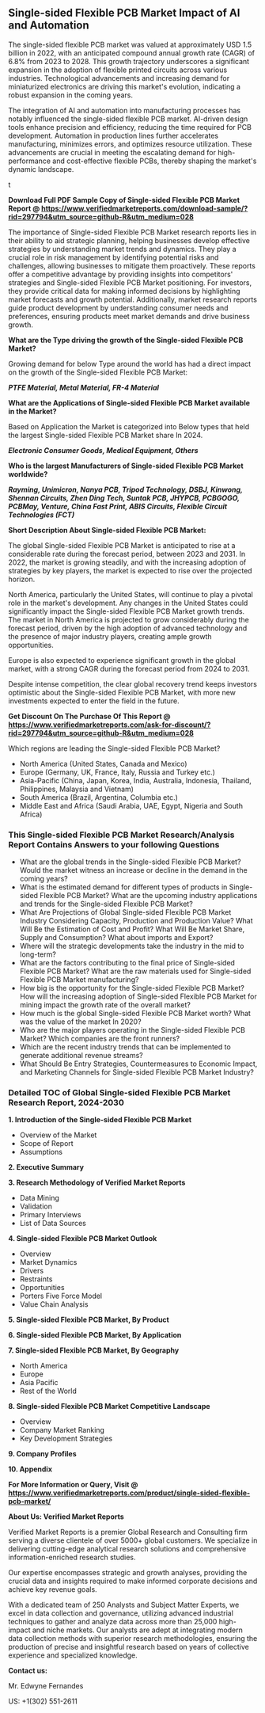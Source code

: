 <h2>Single-sided Flexible PCB Market Impact of AI and Automation</h2><p>The single-sided flexible PCB market was valued at approximately USD 1.5 billion in 2022, with an anticipated compound annual growth rate (CAGR) of 6.8% from 2023 to 2028. This growth trajectory underscores a significant expansion in the adoption of flexible printed circuits across various industries. Technological advancements and increasing demand for miniaturized electronics are driving this market's evolution, indicating a robust expansion in the coming years.</p><p>The integration of AI and automation into manufacturing processes has notably influenced the single-sided flexible PCB market. AI-driven design tools enhance precision and efficiency, reducing the time required for PCB development. Automation in production lines further accelerates manufacturing, minimizes errors, and optimizes resource utilization. These advancements are crucial in meeting the escalating demand for high-performance and cost-effective flexible PCBs, thereby shaping the market's dynamic landscape.</p>t</p><p id="" class=""><strong>Download Full PDF Sample Copy of Single-sided Flexible PCB Market Report @ <a href="https://www.verifiedmarketreports.com/download-sample/?rid=297794&utm_source=github-R&utm_medium=028" target="_blank">https://www.verifiedmarketreports.com/download-sample/?rid=297794&utm_source=github-R&utm_medium=028</a></strong></p><p>The importance of&nbsp;Single-sided Flexible PCB Market research reports lies in their ability to aid strategic planning, helping businesses develop effective strategies by understanding market trends and dynamics. They play a crucial role in risk management by identifying potential risks and challenges, allowing businesses to mitigate them proactively. These reports offer a competitive advantage by providing insights into competitors' strategies and Single-sided Flexible PCB Market positioning. For investors, they provide critical data for making informed decisions by highlighting market forecasts and growth potential. Additionally, market research reports guide product development by understanding consumer needs and preferences, ensuring products meet market demands and drive business growth.</p><p><strong>What are the&nbsp;Type driving the growth of the Single-sided Flexible PCB Market?</strong></p><p id="" class="">Growing demand for below Type around the world has had a direct impact on the growth of the Single-sided Flexible PCB Market:</p><em><strong>PTFE Material, Metal Material, FR-4 Material</strong></em></p><strong>What are the&nbsp;Applications&nbsp;of Single-sided Flexible PCB Market available in the Market?</strong></p><p id="" class="">Based on Application the Market is categorized into Below types that held the largest Single-sided Flexible PCB Market share In 2024.</p><em><strong>Electronic Consumer Goods, Medical Equipment, Others</strong></em></p><strong>Who is the largest Manufacturers of Single-sided Flexible PCB Market worldwide?</strong></p><p><em><strong>Rayming, Unimicron, Nanya PCB, Tripod Technology, DSBJ, Kinwong, Shennan Circuits, Zhen Ding Tech, Suntak PCB, JHYPCB, PCBGOGO, PCBMay, Venture, China Fast Print, ABIS Circuits, Flexible Circuit Technologies (FCT)</strong></em></p><p id="" class=""><strong>Short Description About Single-sided Flexible PCB Market:</strong></p><p>The global Single-sided Flexible PCB Market is anticipated to rise at a considerable rate during the forecast period, between 2023 and 2031. In 2022, the market is growing steadily, and with the increasing adoption of strategies by key players, the market is expected to rise over the projected horizon.</p><p>North America, particularly the United States, will continue to play a pivotal role in the market's development. Any changes in the United States could significantly impact the Single-sided Flexible PCB Market growth trends. The market in North America is projected to grow considerably during the forecast period, driven by the high adoption of advanced technology and the presence of major industry players, creating ample growth opportunities.</p><p>Europe is also expected to experience significant growth in the global market, with a strong CAGR during the forecast period from 2024 to 2031.</p><p>Despite intense competition, the clear global recovery trend keeps investors optimistic about the Single-sided Flexible PCB Market, with more new investments expected to enter the field in the future.</p><p id="" class=""><strong>Get Discount On The Purchase Of This Report @ <a href="https://www.verifiedmarketreports.com/ask-for-discount/?rid=297794&utm_source=github-R&utm_medium=028" target="_blank">https://www.verifiedmarketreports.com/ask-for-discount/?rid=297794&utm_source=github-R&utm_medium=028</a></strong></p>Which regions are leading the Single-sided Flexible PCB Market?</p><ul><li>North America (United States, Canada and Mexico)</li><li>Europe (Germany, UK, France, Italy, Russia and Turkey etc.)</li><li>Asia-Pacific (China, Japan, Korea, India, Australia, Indonesia, Thailand, Philippines, Malaysia and Vietnam)</li><li>South America (Brazil, Argentina, Columbia etc.)</li><li>Middle East and Africa (Saudi Arabia, UAE, Egypt, Nigeria and South Africa)</li></ul><h3 id="" class="">This Single-sided Flexible PCB Market Research/Analysis Report Contains Answers to your following Questions</h3><ul><li>What are the global trends in the Single-sided Flexible PCB Market? Would the market witness an increase or decline in the demand in the coming years?</li><li>What is the estimated demand for different types of products in Single-sided Flexible PCB Market? What are the upcoming industry applications and trends for the Single-sided Flexible PCB Market?</li><li>What Are Projections of Global Single-sided Flexible PCB Market Industry Considering Capacity, Production and Production Value? What Will Be the Estimation of Cost and Profit? What Will Be Market Share, Supply and Consumption? What about imports and Export?</li><li>Where will the strategic developments take the industry in the mid to long-term?</li><li>What are the factors contributing to the final price of Single-sided Flexible PCB Market? What are the raw materials used for Single-sided Flexible PCB Market manufacturing?</li><li>How big is the opportunity for the Single-sided Flexible PCB Market? How will the increasing adoption of Single-sided Flexible PCB Market for mining impact the growth rate of the overall market?</li><li>How much is the global Single-sided Flexible PCB Market worth? What was the value of the market In 2020?</li><li>Who are the major players operating in the Single-sided Flexible PCB Market? Which companies are the front runners?</li><li>Which are the recent industry trends that can be implemented to generate additional revenue streams?</li><li>What Should Be Entry Strategies, Countermeasures to Economic Impact, and Marketing Channels for Single-sided Flexible PCB Market Industry?</li></ul><h3 id="" class="">Detailed TOC of Global Single-sided Flexible PCB Market Research Report, 2024-2030</h3><p id="" class=""><strong>1. Introduction of the Single-sided Flexible PCB Market</strong></p><ul><li>Overview of the Market</li><li>Scope of Report</li><li>Assumptions</li></ul><p id="" class=""><strong>2. Executive Summary</strong></p><p id="" class=""><strong>3. Research Methodology of Verified Market Reports</strong></p><ul><li>Data Mining</li><li>Validation</li><li>Primary Interviews</li><li>List of Data Sources</li></ul><p id="" class=""><strong>4. Single-sided Flexible PCB Market Outlook</strong></p><ul><li>Overview</li><li>Market Dynamics</li><li>Drivers</li><li>Restraints</li><li>Opportunities</li><li>Porters Five Force Model</li><li>Value Chain Analysis</li></ul><p id="" class=""><strong>5. Single-sided Flexible PCB Market, By Product</strong></p><p id="" class=""><strong>6. Single-sided Flexible PCB Market, By Application</strong></p><p id="" class=""><strong>7. Single-sided Flexible PCB Market, By Geography</strong></p><ul><li>North America</li><li>Europe</li><li>Asia Pacific</li><li>Rest of the World</li></ul><p id="" class=""><strong>8. Single-sided Flexible PCB Market Competitive Landscape</strong></p><ul><li>Overview</li><li>Company Market Ranking</li><li>Key Development Strategies</li></ul><p id="" class=""><strong>9. Company Profiles</strong></p><p id="" class=""><strong>10. Appendix</strong></p><p id="" class=""><strong>For More Information or Query, Visit @ <a href="https://www.verifiedmarketreports.com/product/single-sided-flexible-pcb-market/" target="_blank">https://www.verifiedmarketreports.com/product/single-sided-flexible-pcb-market/</a></strong></p><p id="" class=""><strong>About Us: Verified Market Reports</strong></p><p id="" class="">Verified Market Reports is a premier Global Research and Consulting firm serving a diverse clientele of over 5000+ global customers. We specialize in delivering cutting-edge analytical research solutions and comprehensive information-enriched research studies.</p><p id="" class="">Our expertise encompasses strategic and growth analyses, providing the crucial data and insights required to make informed corporate decisions and achieve key revenue goals.</p><p id="" class="">With a dedicated team of 250 Analysts and Subject Matter Experts, we excel in data collection and governance, utilizing advanced industrial techniques to gather and analyze data across more than 25,000 high-impact and niche markets. Our analysts are adept at integrating modern data collection methods with superior research methodologies, ensuring the production of precise and insightful research based on years of collective experience and specialized knowledge.</p><p id="" class=""><strong>Contact us:</strong></p><p id="" class="">Mr. Edwyne Fernandes</p><p id="" class="">US: +1(302) 551-2611</p>